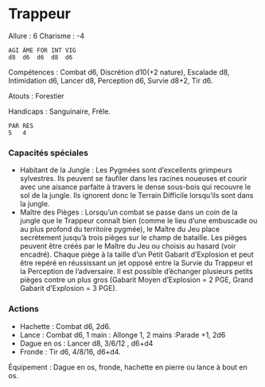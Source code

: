 # Trappeur

Allure : 6
Charisme : -4

	AGI	ÂME	FOR	INT	VIG
	d8	d6	d6	d8	d6

Compétences : Combat d6, Discrétion d10(+2 nature), Escalade d8, Intimidation d6, Lancer d8, Perception d6, Survie d8+2, Tir d6.

Atouts : Forestier

Handicaps : Sanguinaire, Frêle.

	PAR	RES
	5	4

### Capacités spéciales
- Habitant de la Jungle : Les Pygmées sont d’excellents grimpeurs sylvestres. Ils peuvent se faufiler dans les racines noueuses et courir avec une aisance parfaite à travers le dense sous-bois qui recouvre le sol de la jungle. Ils ignorent donc le Terrain Difficile lorsqu’ils sont dans la jungle.
- Maître des Pièges : Lorsqu’un combat se passe dans un coin de la jungle que le Trappeur connaît bien (comme le lieu d’une embuscade ou au plus profond du territoire pygmée), le Maître du Jeu place secrètement jusqu’à trois pièges sur le champ de bataille. Les pièges peuvent être créés par le Maître du Jeu ou choisis au hasard (voir encadré). Chaque piège à la taille d’un Petit Gabarit d’Explosion et peut être repéré en réussissant un jet opposé entre la Survie du Trappeur et la Perception de l’adversaire. Il est possible d’échanger plusieurs petits pièges contre un plus gros (Gabarit Moyen d’Explosion = 2 PGE, Grand Gabarit d’Explosion = 3 PGE).

### Actions
- Hachette : Combat d6, 2d6.
- Lance : Combat d6, 1 main : Allonge 1, 2 mains :Parade +1, 2d6
- Dague en os : Lancer d8, 3/6/12 , d6+d4
- Fronde : Tir d6, 4/8/16, d6+d4.

Équipement : Dague en os, fronde, hachette en pierre ou lance à bout en os.
